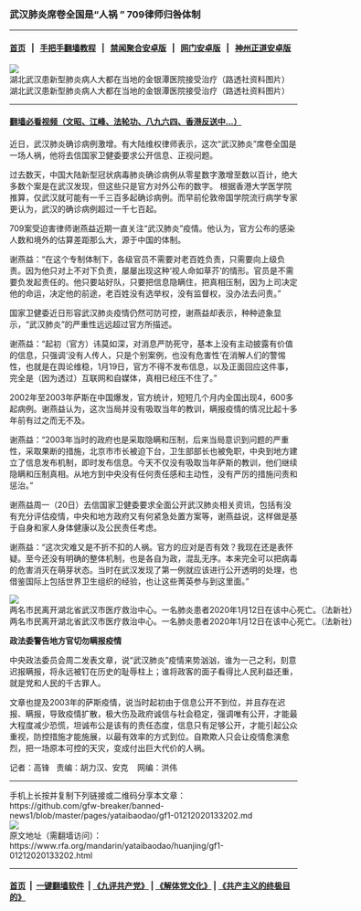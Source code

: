 ### 武汉肺炎席卷全国是“人祸 ” 709律师归咎体制
------------------------

#### [首页](https://github.com/gfw-breaker/banned-news1/blob/master/README.md) &nbsp;&nbsp;|&nbsp;&nbsp; [手把手翻墙教程](https://github.com/gfw-breaker/guides/wiki) &nbsp;&nbsp;|&nbsp;&nbsp; [禁闻聚合安卓版](https://github.com/gfw-breaker/bn-android) &nbsp;&nbsp;|&nbsp;&nbsp; [网门安卓版](https://github.com/oGate2/oGate) &nbsp;&nbsp;|&nbsp;&nbsp; [神州正道安卓版](https://github.com/SzzdOgate/update) 



<div id="headerimg">
 <img alt="湖北武汉患新型肺炎病人大都在当地的金银潭医院接受治疗（路透社资料图片）" src="https://www.rfa.org/mandarin/yataibaodao/huanjing/gf1-01212020133202.html/0121d.jpg/image" title="湖北武汉患新型肺炎病人大都在当地的金银潭医院接受治疗（路透社资料图片）"/>
 <div id="headerimgcontents">
  <div id="headerimgcaption">
   <span>
    湖北武汉患新型肺炎病人大都在当地的金银潭医院接受治疗（路透社资料图片）
   </span>
   <!-- zoomattribute -->
  </div>
  <!-- headerimgcaption -->
 </div>
 <!-- headerimagecontents -->
</div>

<hr/>


#### [翻墙必看视频（文昭、江峰、法轮功、八九六四、香港反送中...）](http://167.172.214.107/home.html)

<div id="storytext">
 <div>
  <div class="slot_header">
  </div>
 </div>
 <p>
  近日，武汉肺炎确诊病例激增。有大陆维权律师表示，这次“武汉肺炎”席卷全国是一场人祸，他将去信国家卫健委要求公开信息、正视问题。
 </p>
 <p>
  过去数天，中国大陆新型冠状病毒肺炎确诊病例从零星数字激增至数以百计，绝大多数个案是在武汉发现，但这些只是官方对外公布的数字。 根据香港大学医学院推算，仅武汉就可能有一千三百多起确诊病例。而早前伦敦帝国学院流行病学专家更认为，武汉的确诊病例超过一千七百起。
 </p>
 <p>
 </p>
 <p>
 </p>
 <p>
  709案受迫害律师谢燕益近期一直关注“武汉肺炎”疫情。他认为，官方公布的感染人数和境外的估算差距那么大，源于中国的体制。
 </p>
 <p>
  谢燕益：“在这个专制体制下，各级官员不需要对老百姓负责，只需要向上级负责。因为他只对上不对下负责，屡屡出现这种‘视人命如草芥’的情形。官员是不需要负发起责任的。他只要站好队，只要把信息隐瞒住，把真相压制，因为上司决定他的命运，决定他的前途，老百姓没有选举权，没有监督权，没办法去问责。”
 </p>
 <p>
  国家卫健委近日形容武汉肺炎疫情仍然可防可控，谢燕益却表示，种种迹象显示，“武汉肺炎”的严重性远远超过官方所描述。
 </p>
 <p>
  谢燕益：“起初（官方）讳莫如深，对消息严防死守，基本上没有主动披露有价值的信息，只强调‘没有人传人，只是个别案例，也没有危害性’在消解人们的警惕性，也就是在舆论维稳，1月19日，官方不得不发布信息，以及正面回应这件事，完全是（因为透过）互联网和自媒体，真相已经压不住了。”
 </p>
 <p>
  2002年至2003年萨斯在中国爆发，官方统计，短短几个月内全国出现4，600多起病例。谢燕益认为，这次当局并没有吸取当年的教训，瞒报疫情的情况比起十多年前有过之而无不及。
 </p>
 <p>
  谢燕益：“2003年当时的政府也是采取隐瞒和压制，后来当局意识到问题的严重性，采取果断的措施，北京市市长被迫下台，卫生部部长也被免职，中央到地方建立了信息发布机制，即时发布信息。今天不仅没有吸取当年萨斯的教训，他们继续隐瞒和压制真相。从地方到中央没有任何责任感和主动性，没有严厉的措施问责和惩治。”
 </p>
 <p>
  谢燕益周一（20日）去信国家卫健委要求全面公开武汉肺炎相关资讯，包括有没有充分评估疫情，中央和地方政府又有何紧急处置方案等，谢燕益说，这样做是基于自身和家人身体健康以及公民责任考虑。
 </p>
 <p>
  谢燕益：“这次灾难又是不折不扣的人祸。官方的应对是否有效？我现在还是表怀疑。至今还没有明确的整体机制，也是各自为政，混乱无序。本来完全可以把病毒的危害消灭在萌芽状态。当时在武汉发现了第一例就应该进行公开透明的处理，也借鉴国际上包括世界卫生组织的经验，也让这些菁英参与到这里面。”
 </p>
 <p>
  <div class="image-inline captioned" style="width:622px;">
   <div style="width:622px;">
    <img alt="两名市民离开湖北省武汉市医疗救治中心。一名肺炎患者2020年1月12日在该中心死亡。（法新社）" src="https://www.rfa.org/mandarin/yataibaodao/huanjing/gf1-01212020133202.html/0121e.jpg" title="两名市民离开湖北省武汉市医疗救治中心。一名肺炎患者2020年1月12日在该中心死亡。（法新社）"/>
   </div>
   <div class="image-caption">
    <span style="width:622px;">
     两名市民离开湖北省武汉市医疗救治中心。一名肺炎患者2020年1月12日在该中心死亡。（法新社）
    </span>
    <span class="copyright">
    </span>
   </div>
  </div>
 </p>
 <p>
  <b>
   政法委警告地方官切勿瞒报疫情
  </b>
 </p>
 <p>
  中央政法委员会周二发表文章，说“武汉肺炎”疫情来势汹汹，谁为一己之利，刻意迟报瞒报，将永远被钉在历史的耻辱柱上；谁将政客的面子看得比人民利益还重，就是党和人民的千古罪人。
 </p>
 <p>
  文章也提及2003年的萨斯疫情，说当时起初由于信息公开不到位，并且存在迟报、瞒报，导致疫情扩散，极大伤及政府诚信与社会稳定，强调唯有公开，才能最大程度减少恐慌，坦诚布公是该有的责任态度，信息只有足够公开，才能引起公众重视，防控措施才能施展，以最有效率的方式到位。自欺欺人只会让疫情愈演愈烈，把一场原本可控的天灾，变成付出巨大代价的人祸。
 </p>
 <p>
 </p>
 <p>
  记者：高锋   责编：胡力汉、安克    网编：洪伟
 </p>
</div>

<hr/>
手机上长按并复制下列链接或二维码分享本文章：<br/>
https://github.com/gfw-breaker/banned-news1/blob/master/pages/yataibaodao/gf1-01212020133202.md <br/>
<a href='https://github.com/gfw-breaker/banned-news1/blob/master/pages/yataibaodao/gf1-01212020133202.md'><img src='https://github.com/gfw-breaker/banned-news1/blob/master/pages/yataibaodao/gf1-01212020133202.md.png'/></a> <br/>
原文地址（需翻墙访问）：https://www.rfa.org/mandarin/yataibaodao/huanjing/gf1-01212020133202.html


------------------------
#### [首页](https://github.com/gfw-breaker/banned-news1/blob/master/README.md) &nbsp;|&nbsp; [一键翻墙软件](https://github.com/gfw-breaker/nogfw/blob/master/README.md) &nbsp;| [《九评共产党》](https://github.com/gfw-breaker/9ping.md/blob/master/README.md#九评之一评共产党是什么) | [《解体党文化》](https://github.com/gfw-breaker/jtdwh.md/blob/master/README.md) | [《共产主义的终极目的》](https://github.com/gfw-breaker/gczydzjmd.md/blob/master/README.md)


<img src='http://gfw-breaker.win/banned-news/pages/yataibaodao/gf1-01212020133202.md' width='0px' height='0px'/>